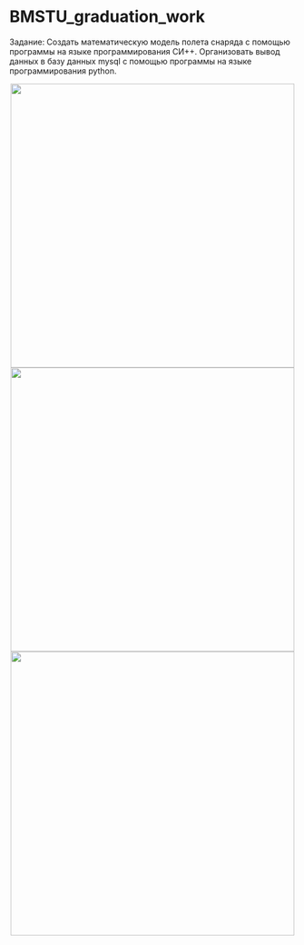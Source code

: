 # BMSTU_graduation_work

Задание: Создать математическую модель полета снаряда с помощью программы на языке программирования СИ++. 
Организовать вывод данных в базу данных mysql с помощью программы на языке программирования python.


<div align="center">
  <img src="https://github.com/kirill867/BMSTU_graduation_work/assets/95954756/2dc10287-7dee-41f5-9250-9b60b598b442" width="500">
</div>

<div align="center">
  <text="Рисунок 1. Моделирование полета снаряда" width="500">
</div>

<div align="center">
  <img src="https://github.com/kirill867/BMSTU_graduation_work/assets/95954756/90e8b2bd-56bd-4106-b8a3-96dbfb6b6407" width="500">
</div>

<div align="center">
  <text="Рисунок 2. База данны" width="500">
</div>

<div align="center">
  <img src="https://github.com/kirill867/BMSTU_graduation_work/assets/95954756/45f76b3b-615b-4c34-a905-eb4677e763f7" width="500">
</div>

<div align="center">
  <text="Рисунок 3. Полученные данные полета" width="500">
</div>
